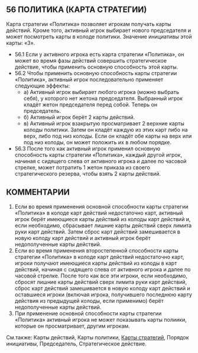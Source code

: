 56 ПОЛИТИКА (КАРТА СТРАТЕГИИ)
---

Карта стратегии «Политика» позволяет игрокам получать карты действий. Кроме того, активный игрок выбирает нового председателя и может посмотреть карты в колоде политики. Значение инициативы этой карты: «3».
* 56.1 Если у активного игрока есть карта стратегии «Политика», он может во время фазы действий совершить стратегическое действие, чтобы применить основную способность этой карты.
* 56.2 Чтобы применить основную способность карты стратегии «Политика», активный игрок последовательно применяет следующие эффекты:
    * а) Активный игрок выбирает любого игрока (можно выбрать себя), у которого нет жетона председателя. Выбранный игрок кладёт жетон председателя перед собой. Теперь он председатель.
    * б) Активный игрок берёт 2 карты действий.
    * в) Активный игрок взакрытую просматривает 2 верхние карты колоды политики. Затем он кладёт каждую из этих карт либо на верх, либо под низ колоды. Если он кладёт обе карты на верх или под низ колоды, он может положить их в любом порядке.
* 56.3 После того как активный игрок применил основную способность карты стратегии «Политика», каждый другой игрок, начиная с сидящего слева от активного игрока и далее по часовой стрелке, может потратить 1 жетон приказа из своего стратегического резерва, чтобы взять 2 карты действий.

КОММЕНТАРИИ
---
1) Если во время применения основной способности карты стратегии «Политика» в колоде карт действий недостаточно карт, активный игрок берёт имеющиеся карты действий из колоды карт действий и, если необходимо, сбрасывает лишние карты действий сверх лимита руки карт действий. Затем сброс карт действий замешивается в новую колоду карт действий и активный игрок берёт недополученные карты действий.
2) Если во время применения второстепенной способности карты стратегии «Политика» в колоде карт действий недостаточно карт, игроки получают имеющиеся карты действий из колоды в карт действий, начиная с сидящего слева от активного игрока и далее по часовой стрелке. После того как все эти игроки, если необходимо, сбросят лишние карты действий сверх лимита руки карт действий, сброс карт действий замешивается в новую колоду карт действий и оставшиеся игроки (включая игрока, получившего последнюю карту действия из предыдущей колоды, если применимо) берёт недополученные карты действий.
3) При применение основной способности карты стратегии «Политика» активный игрока не может показывать карты полиики, которые он просматривает, другим игрокам.


См.также: Карты действий, Карты политики, [Карты стратегий](strategycards.md), Порядок инициативы, Председатель, Стратегическое действие.
